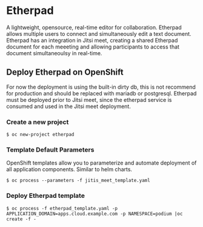 # Etherpad
A lightweight, opensource, real-time editor for collaboration. Etherpad allows multiple users to connect and simultaneously edit a text document. Etherpad has an integration in Jitsi meet, creating a shared Etherpad document for each meeeting and allowing participants to access that document simultaneoulsy in real-time.

## Deploy Etherpad on OpenShift
For now the deployment is using the built-in dirty db, this is not recommend for production and should be replaced with mariadb or postgresql. Etherpad must be deployed prior to Jitsi meet, since the etherpad service is consumed and used in the Jitsi meet deployment.

### Create a new project

```$ oc new-project etherpad```

### Template Default Parameters
OpenShift templates allow you to parameterize and automate deployment of all application components. Similar to helm charts.

```$ oc process --parameters -f jitis_meet_template.yaml```

### Deploy Etherpad template

```$ oc process -f etherpad_template.yaml -p APPLICATION_DOMAIN=apps.cloud.example.com -p NAMESPACE=podium |oc create -f -```
